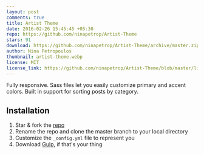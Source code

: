 ```yaml
---
layout: post
comments: true
title: Artist Theme
date: 2016-02-26 15:45:45 +05:30
repo: https://github.com/ninapetrop/Artist-Theme
stars: 91
download: https://github.com/ninapetrop/Artist-Theme/archive/master.zip
author: Nina Petropoulos
thumbnail: artist-theme.webp
license: MIT
license_link: https://github.com/ninapetrop/Artist-Theme/blob/master/license.txt
---
```


Fully responsive. Sass files let you easily customize primary and accent colors. Built in support for sorting posts by category.

## Installation

1. Star & fork the [repo][repo]
2. Rename the repo and clone the master branch to your local directory
3. Customize the `_config.yml` file to represent you
4. Download [Gulp][Gulp], if that's your thing

[repo]: https://github.com/ninapetrop/Artist-Theme
[Gulp]: https://github.com/gulpjs/gulp/blob/master/docs/getting-started.md
